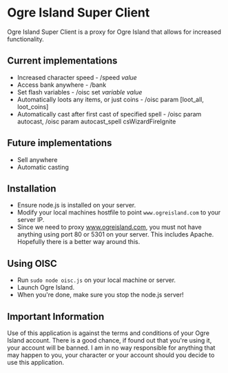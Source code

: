 # Ogre Island Super Client

Ogre Island Super Client is a proxy for Ogre Island that allows for increased functionality.


## Current implementations

* Increased character speed - /speed *value*
* Access bank anywhere - /bank
* Set flash variables - /oisc set *variable* *value*
* Automatically loots any items, or just coins - /oisc param [loot_all, loot_coins]
* Automatically cast after first cast of specified spell - /oisc param autocast, /oisc param autocast_spell csWizardFireIgnite

## Future implementations

* Sell anywhere
* Automatic casting

## Installation

* Ensure node.js is installed on your server.
* Modify your local machines hostfile to point `www.ogreisland.com` to your server IP.
* Since we need to proxy www.ogreisland.com, you must not have anything using port 80 or 5301 on your server. This includes Apache. Hopefully there is a better way around this.

## Using OISC

* Run `sudo node oisc.js` on your local machine or server.
* Launch Ogre Island.
* When you're done, make sure you stop the node.js server!

## Important Information
Use of this application is against the terms and conditions of your Ogre Island account. There is a good chance, if found out that you're using it, your account will be banned. I am in no way responsible for anything that may happen to you, your character or your account should you decide to use this application.